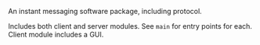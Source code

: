 An instant messaging software package, including protocol. 

Includes both client and server modules. See `main` for entry points for each. Client module includes a GUI. 

